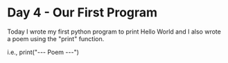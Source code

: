 # Day 4 - Our First Program

Today I wrote my first python program to print Hello World and I also wrote a poem using the "print" function.

i.e., print("--- Poem ---")